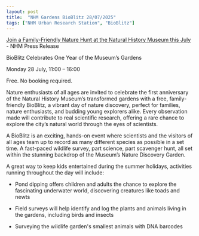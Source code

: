 ```yaml
---
layout: post
title:  "NHM Gardens BioBlitz 28/07/2025"
tags: ["NHM Urban Research Station", "BioBlitz"]
---
```


[Join a Family-Friendly Nature Hunt at the Natural History Museum this July](https://www.nhm.ac.uk/press-office/press-releases/join-a-family-friendly-nature-hunt-at-the-natural-history-museum.html) - NHM Press Release

BioBlitz Celebrates One Year of the Museum’s Gardens

Monday 28 July, 11:00 – 16:00

Free. No booking required.

Nature enthusiasts of all ages are invited to celebrate the first anniversary of the Natural History Museum’s transformed gardens with a free, family-friendly BioBlitz, a vibrant day of nature discovery, perfect for families, nature enthusiasts, and budding young explorers alike. Every observation made will contribute to real scientific research, offering a rare chance to explore the city’s natural world through the eyes of scientists.

A BioBlitz is an exciting, hands-on event where scientists and the visitors of all ages team up to record as many different species as possible in a set time. A fast-paced wildlife survey, part science, part scavenger hunt, all set within the stunning backdrop of the Museum’s Nature Discovery Garden.

A great way to keep kids entertained during the summer holidays, activities running throughout the day will include:

- Pond dipping offers children and adults the chance to explore the fascinating underwater world, discovering creatures like toads and newts

- Field surveys will help identify and log the plants and animals living in the gardens, including birds and insects

- Surveying the wildlife garden's smallest animals with DNA barcodes
